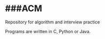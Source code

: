 ###ACM
===
Repository for algorithm and interview practice


Programs are written in C, Python or Java.



